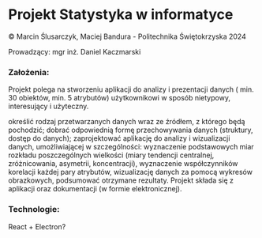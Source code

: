 # Projekt Statystyka w informatyce
&copy; Marcin Ślusarczyk, Maciej Bandura - Politechnika Świętokrzyska 2024

Prowadzący: mgr inż. Daniel Kaczmarski


### Założenia:
Projekt polega na stworzeniu aplikacji do analizy i prezentacji danych ( min. 30 obiektów, min. 5 atrybutów) użytkownikowi w sposób nietypowy, interesujący i użyteczny.

określić rodzaj przetwarzanych danych wraz ze źródłem, z którego będą pochodzić;
dobrać odpowiednią formę przechowywania danych (struktury, dostęp do danych);
zaprojektować aplikację do analizy i wizualizacji danych, umożliwiającej w szczególności:
wyznaczenie podstawowych miar rozkładu poszczególnych wielkości (miary tendencji centralnej, zróżnicowania, asymetrii, koncentracji),
wyznaczenie współczynników korelacji każdej pary atrybutów,
wizualizację danych za pomocą wykresów obrazkowych,
podsumować otrzymane rezultaty.
Projekt składa się z aplikacji oraz dokumentacji (w formie elektronicznej).

### Technologie:
React + Electron?